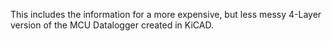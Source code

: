 This includes the information for a more expensive, but less messy 4-Layer version of the MCU Datalogger created in KiCAD.
